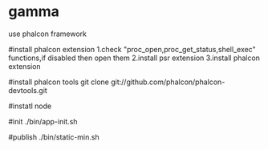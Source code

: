 # gamma
use phalcon framework

#install phalcon extension
1.check "proc_open,proc_get_status,shell_exec" functions,if disabled then open them
2.install psr extension
3.install phalcon extension

#install phalcon tools
git clone git://github.com/phalcon/phalcon-devtools.git

#instatl node

#init
./bin/app-init.sh

#publish
./bin/static-min.sh